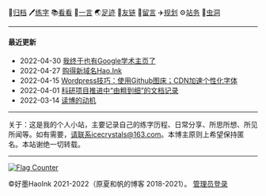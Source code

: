 <link rel="shortcut icon" type="image/x-icon" href="favicon.ico">

📁[归档](/posts/日常.md) 🖊️[练字](/posts/练字.md) 📚[看看](/posts/书影音.md) 🧡[一言](/posts/yiyan.md) 🌏[足迹](/posts/足迹.md) 🔗[友链](/posts/友链.md) 📓[留言](/posts/留言.md) ✈️[规划](/posts/规划.md) ⚙️[站务](/posts/建站史.md) 🌌[虫洞](https://www.foreverblog.cn/go.html)
 


---

<!-- <img src="/assets/tumblr_b769b1312c2d0159793e9cae5da156bb_09cb7a69_500.webp" width="400"> -->

#### 最近更新

- 2022-04-30 [我终于也有Google学术主页了](/posts/richang/2022_04_30)
- 2022-04-27 [购得新域名Hao.Ink](/posts/richang/2022_04_27)
- 2022-04-15 [Wordpress技巧：使用Github图床；CDN加速个性化字体](/posts/richang/2022_04_15)
- 2022-04-01 [科研项目推进中“由粗到细”的文档记录](/posts/richang/2022_04_01)
- 2022-03-14 [读博的动机](/posts/richang/2022_03_14)

---
关于：这是我的个人小站，主要记录自己的练字历程、日常分享、所思所想、所见所闻等。如有需要，请联系icecrystals@163.com。本博主原则上希望保持匿名。本站谢绝一切转载。

---
<a href="http://s05.flagcounter.com/more/2aWO"><img src="https://s01.flagcounter.com/count2/QstH/bg_FFFFFF/txt_000000/border_CCCCCC/columns_8/maxflags_8/viewers_0/labels_1/pageviews_0/flags_0/percent_0/" alt="Flag Counter" border="0"></a>

 ©好墨HaoInk 2021-2022（原夏和帆的博客 2018-2021）。 [管理员登录](https://github.com/xiangshuink/xiangshuink.github.io)

